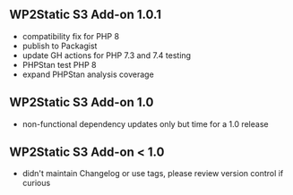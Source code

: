 ## WP2Static S3 Add-on 1.0.1

 - compatibility fix for PHP 8
 - publish to Packagist
 - update GH actions for PHP 7.3 and 7.4 testing
 - PHPStan test PHP 8
 - expand PHPStan analysis coverage

## WP2Static S3 Add-on 1.0

 - non-functional dependency updates only but time for a 1.0 release


## WP2Static S3 Add-on &lt; 1.0

 - didn't maintain Changelog or use tags, please review version control if curious

